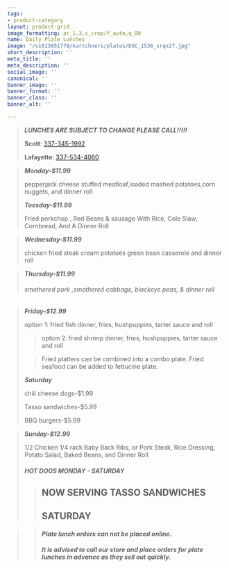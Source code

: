 ```yaml
---
tags:
- product-category
layout: product-grid
image_formatting: ar_1.3,c_crop/f_auto,q_80
name: Daily Plate Lunches
image: "/v1613851779/kartchners/plates/DSC_1536_srqx2f.jpg"
short_description: ''
meta_title: ''
meta_description: ''
social_image: ''
canonical: ''
banner_image: ''
banner_format: ''
banner_class: ''
banner_alt: ''

---
```

> **_LUNCHES ARE SUBJECT TO CHANGE PLEASE CALL!!!!!_**
>
> **Scott**: [337-345-1992](tel:3373451992)
>
> **Lafayette**: [337-534-4060](tel:3375344060)

> **_Monday-$11.99_**
>
> pepperjack cheese stuffed meatloaf,loaded mashed potatoes,corn nuggets, and dinner roll
>
> **_Tuesday-$11.99_**
>
> Fried porkchop , Red Beans & sausage With Rice, Cole Slaw, Cornbread, And A Dinner Roll

> **_Wednesday-$11.99_**
>
> chicken fried steak cream potatoes green bean casserole and dinner roll

> **_Thursday-$11.99_**
>
> ###### smothered pork ,smothered cabbage, blackeye peas, & dinner roll

> **_Friday-$12.99_**
>
> option 1: fried fish dinner, fries, hushpuppies, tarter sauce and roll
>
> > option 2: fried shrimp dinner, fries, hushpuppies, tarter sauce and roll
>
> > Fried platters can be combined into a combo plate. Fried seafood can be added to fettucine plate.
>
> **_Saturday_**
>
> chili cheese dogs-$1.99
>
> Tasso sandwiches-$5.99
>
> BBQ burgers-$5.99

> **_Sunday-$12.99_**
>
> 1/2 Chicken 1/4 rack Baby Back Ribs, or Pork Steak, Rice Dressing, Potato Salad, Baked Beans, and Dinner Roll
>
> ##### HOT DOGS MONDAY - SATURDAY
>
> > ## NOW SERVING TASSO SANDWICHES
> >
> > ## SATURDAY

> > #### **_Plate lunch orders can not be placed online._**
> >
> > **_It is advised to call our store and place orders for plate lunches in advance as they sell out quickly._**